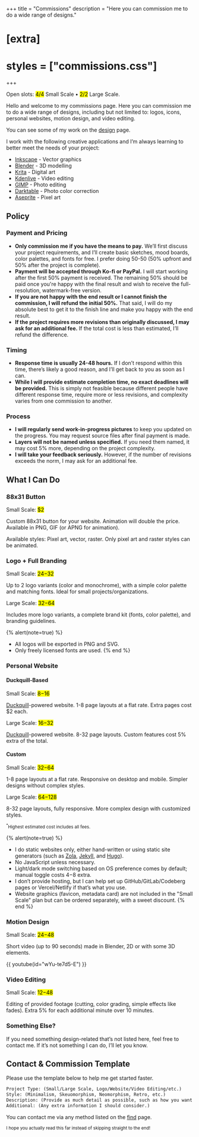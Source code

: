+++
title = "Commissions"
description = "Here you can commission me to do a wide range of designs."
# [extra]
# styles = ["commissions.css"]
+++

Open slots: <mark>4/4</mark> Small Scale • <mark>2/2</mark> Large Scale.

Hello and welcome to my commissions page. Here you can commission me to do a wide range of designs, including but not limited to: logos, icons, personal websites, motion design, and video editing.

You can see some of my work on the [design](@/design/index.md) page.

I work with the following creative applications and I’m always learning to better meet the needs of your project:

- [Inkscape](https://inkscape.org) - Vector graphics
- [Blender](https://www.blender.org) - 3D modelling
- [Krita](https://krita.org/en/) - Digital art
- [Kdenlive](https://kdenlive.org) - Video editing
- [GIMP](https://www.gimp.org) - Photo editing
- [Darktable](https://www.darktable.org) - Photo color correction
- [Aseprite](https://www.aseprite.org) - Pixel art

## Policy

### Payment and Pricing

- **Only commission me if you have the means to pay.** We’ll first discuss your project requirements, and I’ll create basic sketches, mood boards, color palettes, and fonts for free. I prefer doing 50-50 (50% upfront and 50% after the project is complete).
- **Payment will be accepted through Ko-fi or PayPal.** I will start working after the first 50% payment is received. The remaining 50% should be paid once you're happy with the final result and wish to receive the full-resolution, watermark-free version.
- **If you are not happy with the end result or I cannot finish the commission, I will refund the initial 50%.** That said, I will do my absolute best to get it to the finish line and make you happy with the end result.
- **If the project requires more revisions than originally discussed, I may ask for an additional fee.** If the total cost is less than estimated, I’ll refund the difference.

### Timing

- **Response time is usually 24-48 hours.** If I don’t respond within this time, there’s likely a good reason, and I’ll get back to you as soon as I can.
- **While I will provide estimate completion time, no exact deadlines will be provided.** This is simply not feasible because different people have different response time, require more or less revisions, and complexity varies from one commission to another.

### Process

- **I will regularly send work-in-progress pictures** to keep you updated on the progress. You may request source files after final payment is made.
- **Layers will not be named unless specified.** If you need them named, it may cost 5% more, depending on the project complexity.
- **I will take your feedback seriously.** However, if the number of revisions exceeds the norm, I may ask for an additional fee.

## What I Can Do

### 88x31 Button

Small Scale: <mark>$2</mark>

Custom 88x31 button for your website. Animation will double the price. Available in PNG, GIF (or APNG for animation).

Available styles: Pixel art, vector, raster. Only pixel art and raster styles can be animated.

### Logo + Full Branding

Small Scale: <mark>$24-$32</mark>

Up to 2 logo variants (color and monochrome), with a simple color palette and matching fonts. Ideal for small projects/organizations.

Large Scale: <mark>$32-$64</mark>

Includes more logo variants, a complete brand kit (fonts, color palette), and branding guidelines.

{% alert(note=true) %}
- All logos will be exported in PNG and SVG.
- Only freely licensed fonts are used.
{% end %}

### Personal Website

#### Duckquill-Based

Small Scale: <mark>$8-$16</mark>

[Duckquill](https://duckquill.daudix.one)-powered website. 1-8 page layouts at a flat rate. Extra pages cost $2 each.

Large Scale: <mark>$16-$32</mark>

[Duckquill](https://duckquill.daudix.one)-powered website. 8-32 page layouts. Custom features cost 5% extra of the total.

#### Custom

Small Scale: <mark>$32-$64</mark>

1-8 page layouts at a flat rate. Responsive on desktop and mobile. Simpler designs without complex styles.

Large Scale: <mark>$64-$128</mark>

8-32 page layouts, fully responsive. More complex design with customized styles.

<small><sup>*</sup>Highest estimated cost includes all fees.</small>

{% alert(note=true) %}
- I do static websites only, either hand-written or using static site generators (such as [Zola](https://www.getzola.org), [Jekyll](https://jekyllrb.com), and [Hugo](https://gohugo.io)).
- No JavaScript unless necessary.
- Light/dark mode switching based on OS preference comes by default; manual toggle costs $4-$8 extra.
- I don’t provide hosting, but I can help set up GitHub/GitLab/Codeberg pages or Vercel/Netlify if that’s what you use.
- Website graphics (favicon, metadata card) are not included in the "Small Scale" plan but can be ordered separately, with a sweet discount.
{% end %}

### Motion Design

Small Scale: <mark>$24-$48</mark>

Short video (up to 90 seconds) made in Blender, 2D or with some 3D elements.

{{ youtube(id="wYu-te7d5-E") }}

### Video Editing

Small Scale: <mark>$12-$48</mark>

Editing of provided footage (cutting, color grading, simple effects like fades). Extra 5% for each additional minute over 10 minutes.

### Something Else?

If you need something design-related that’s not listed here, feel free to contact me. If it’s not something I can do, I’ll let you know.

## Contact & Commission Template

Please use the template below to help me get started faster.

```txt
Project Type: (Small/Large Scale, Logo/Website/Video Editing/etc.)
Style: (Minimalism, Skeuomorphism, Neomorphism, Retro, etc.)
Description: (Provide as much detail as possible, such as how you want it to feel, colors, inspirations, etc.)
Additional: (Any extra information I should consider.)
```

You can contact me via any method listed on the [find](@/find/index.md) page.

<small>I hope you actually read this far instead of skipping straight to the end!</small>
